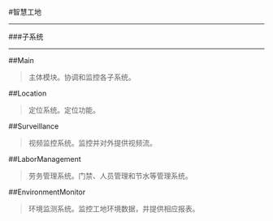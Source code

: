 #智慧工地
***

###子系统
***

##Main
>主体模块。协调和监控各子系统。

##Location
>定位系统。定位功能。

##Surveillance
>视频监控系统。监控并对外提供视频流。

##LaborManagement
>劳务管理系统。门禁、人员管理和节水等管理系统。

##EnvironmentMonitor
>环境监测系统。监控工地环境数据，并提供相应报表。
